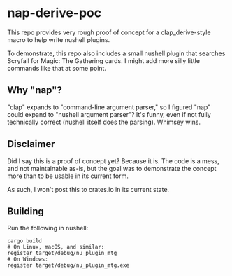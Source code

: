 # nap-derive-poc

This repo provides very rough proof of concept for a clap_derive-style macro to help write nushell plugins.

To demonstrate, this repo also includes a small nushell plugin that searches Scryfall for Magic: The Gathering cards. I might add more silly little commands like that at some point.

## Why "nap"?

"clap" expands to "command-line argument parser," so I figured "nap" could expand to "nushell argument parser"? It's funny, even if not fully technically correct (nushell itself does the parsing). Whimsey wins.

## Disclaimer

Did I say this is a proof of concept yet? Because it is. The code is a mess, and not maintainable as-is, but the goal was to demonstrate the concept more than to be usable in its current form.

As such, I won't post this to crates.io in its current state.

## Building

Run the following in nushell:

```nushell
cargo build
# On Linux, macOS, and similar:
register target/debug/nu_plugin_mtg
# On Windows:
register target/debug/nu_plugin_mtg.exe
```
